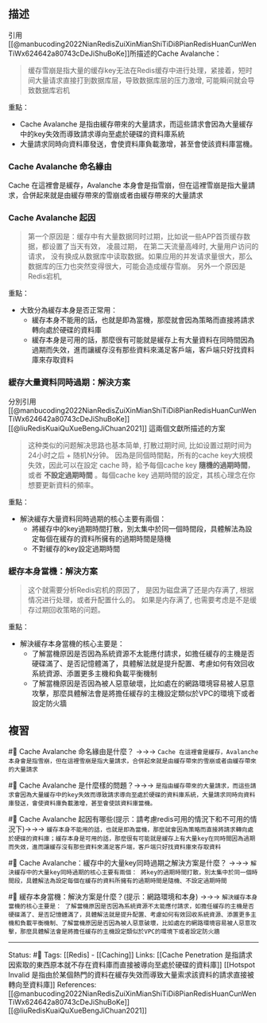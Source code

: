 ## 描述

引用[[@manbucoding2022NianRedisZuiXinMianShiTiDi8PianRedisHuanCunWenTiWx624642a80743cDeJiShuBoKe]]所描述的Cache Avalanche：
> 缓存雪崩是指大量的缓存key无法在Redis缓存中进行处理，紧接着，短时间大量请求直接打到数据库层，导致数据库层的压力激增, 可能瞬间就会导致数据库宕机

重點：
- Cache Avalanche 是指由緩存帶來的大量請求，而這些請求會因為大量緩存中的key失效而導致請求導向至處於硬碟的資料庫系統
- 大量請求同時向資料庫發送，會使資料庫負載激增，甚至會使該資料庫當機。


### Cache Avalanche 命名緣由
Cache 在這裡會是緩存，Avalanche 本身會是指雪崩，但在這裡雪崩是指大量請求，合併起來就是由緩存帶來的雪崩或者由緩存帶來的大量請求

### Cache Avalanche 起因
> 第一个原因是：缓存中有大量数据同时过期，比如说一些APP首页缓存数据，都设置了当天有效， 凌晨过期， 在第二天流量高峰时, 大量用户访问的请求， 没有换成从数据库中读取数据。如果应用的并发请求量很大，那么数据库的压力也突然变得很大，可能会造成缓存雪崩。
> 另外一个原因是Redis宕机, 

重點：
- 大致分為緩存本身是否正常用：
	- 緩存本身不能用的話，也就是即為當機，那麼就會因為策略而直接將請求轉向處於硬碟的資料庫
	- 緩存本身是可用的話，那麼很有可能就是緩存上有大量資料在同時間因為過期而失效，進而讓緩存沒有那些資料來滿足客戶端，客戶端只好找資料庫來存取資料

### 緩存大量資料同時過期：解決方案
分別引用
[[@manbucoding2022NianRedisZuiXinMianShiTiDi8PianRedisHuanCunWenTiWx624642a80743cDeJiShuBoKe]]
[[@liuRedisKuaiQuXueBengJiChuan2021]]
這兩個文獻所描述的方案
> 这种类似的问题解决思路也基本简单, 打散过期时间, 比如设置过期时间为 24小时之后 + 随机N分钟。
> 因為是同個時間點，所有的cache key大規模失效，因此可以在設定 cache 時，給予每個cache key **隨機的過期時間**，或者 **不設定過期時間** 。每個cache key 過期時間的設定，其核心理念在你想要更新資料的頻率。

重點：
- 解決緩存大量資料同時過期的核心主要有兩個：
	- 將緩存中的key過期時間打散，別太集中於同一個時間段，具體解法為設定每個在緩存的資料所擁有的過期時間是隨機
	- 不對緩存的key設定過期時間

### 緩存本身當機：解決方案

> 这个就需要分析Redis宕机的原因了， 是因为磁盘满了还是内存满了, 根据情况进行处理，或者升配置什么的。
> 如果是内存满了, 也需要考虑是不是缓存过期回收策略的问题。

重點：
- 解決緩存本身當機的核心主要是：
	- 了解當機原因是否因為系統資源不太能應付請求，如擔任緩存的主機是否硬碟滿了、是否記憶體滿了，具體解法就是提升配置、考慮如何有效回收系統資源、添置更多主機和負載平衡機制
	- 了解當機原因是否因為被人惡意破壞，比如處在的網路環境容易被人惡意攻擊，那麼具體解法會是將擔任緩存的主機設定類似於VPC的環境下或者設定防火牆

## 複習
#🧠 Cache Avalanche 命名緣由是什麼？ ->->-> `Cache 在這裡會是緩存，Avalanche 本身會是指雪崩，但在這裡雪崩是指大量請求，合併起來就是由緩存帶來的雪崩或者由緩存帶來的大量請求`
<!--SR:!2022-11-16,101,250-->

#🧠  Cache Avalanche 是什麼樣的問題？->->-> `是指由緩存帶來的大量請求，而這些請求會因為大量緩存中的key失效而導致請求導向至處於硬碟的資料庫系統，大量請求同時向資料庫發送，會使資料庫負載激增，甚至會使該資料庫當機。`
<!--SR:!2022-09-26,74,250-->

#🧠 Cache Avalanche 起因有哪些(提示：請考慮redis可用的情況下和不可用的情況下)->->-> `緩存本身不能用的話，也就是即為當機，那麼就會因為策略而直接將請求轉向處於硬碟的資料庫；緩存本身是可用的話，那麼很有可能就是緩存上有大量key在同時間因為過期而失效，進而讓緩存沒有那些資料來滿足客戶端，客戶端只好找資料庫來存取資料`
<!--SR:!2023-04-01,189,250-->


#🧠   Cache Avalanche：緩存中的大量key同時過期之解決方案是什麼？ ->->-> `解決緩存中的大量key同時過期的核心主要有兩個： 將key的過期時間打散，別太集中於同一個時間段，具體解法為設定每個在緩存的資料所擁有的過期時間是隨機、不設定過期時間`
<!--SR:!2022-11-05,73,250-->

#🧠 緩存本身當機：解決方案是什麼？(提示：網路環境和本身) ->->-> `解決緩存本身當機的核心主要是： 了解當機原因是否因為系統資源不太能應付請求，如擔任緩存的主機是否硬碟滿了、是否記憶體滿了，具體解法就是提升配置、考慮如何有效回收系統資源、添置更多主機和負載平衡機制、了解當機原因是否因為被人惡意破壞，比如處在的網路環境容易被人惡意攻擊，那麼具體解法會是將擔任緩存的主機設定類似於VPC的環境下或者設定防火牆`
<!--SR:!2022-09-26,74,250-->

---
Status: #🌱 
Tags:
[[Redis] - [[Caching]]
Links:
[[Cache Penetration 是指請求因索取的東西原本就不存在資料庫而直接被導向至處於硬碟的資料庫]]
[[Hotspot Invalid 是指由於某個熱門的資料在緩存失效而導致大量索求該資料的請求直接被轉向至資料庫]]
References:
[[@manbucoding2022NianRedisZuiXinMianShiTiDi8PianRedisHuanCunWenTiWx624642a80743cDeJiShuBoKe]]
[[@liuRedisKuaiQuXueBengJiChuan2021]]